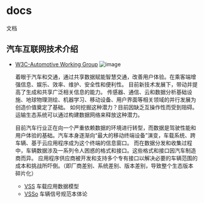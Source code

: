 # docs
文档


## 汽车互联网技术介绍

- [W3C-Automotive Working Group](https://www.w3.org/auto!) 
![image](https://user-images.githubusercontent.com/8156165/150909031-cbf56813-5100-41ba-a7f4-e1ac3012d36a.png)

  着眼于汽车和交通，通过共享数据赋能智慧交通，改善用户体验。在乘客端增强信息、娱乐、效率、维护、安全性和便利性。
  目前新技术发展下，带动并提高了生成和共享广泛相关信息的能力。
  传感器、通信、云和数据分析基础设施、地球物理测绘、机器学习、移动设备、用户界面等相关领域的并行发展为创造价值奠定了基础。
  如何挖掘这种潜力？目前因缺乏互操作性而受到阻碍。运输生态系统可以通过构建数据网络来释放这种潜力。
  
  目前汽车行业正在向一个严重依赖数据的环境进行转型，而数据是驾驶性能和用户体验的基础。汽车本身逐渐向“最大的移动终端设备”演变，车载系统、跨车辆、基于云应用程序成为这个终端的信息窗口。
  而在数据分发和收集过程中，车辆数据涉及一系列令人困惑的格式和接口。这些格式和接口因汽车制造商而异。
  应用程序供应商被开发和支持多个专有接口以解决必要的车辆范围的成本和挑战所吓倒。（即厂商差别、系统差别、版本差别，导致整个生态版本碎片化）
  
  - [VSS](https://github.com/COVESA/vehicle_signal_specification) 车载应用数据模型
  - [VSSo](https://www.w3.org/Submission/2020/SUBM-vsso-20201026/) 车辆信号规范本体论
